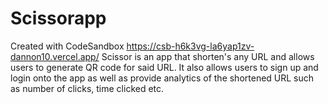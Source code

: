 # Scissorapp
Created with CodeSandbox
https://csb-h6k3vg-la6yap1zv-dannon10.vercel.app/
Scissor is an app that shorten's any URL and allows users to generate QR code for said URL. It also allows users to sign up and login onto the app as well as provide analytics of the shortened URL such as number of clicks, time clicked etc. 
